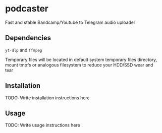 # podcaster

Fast and stable Bandcamp/Youtube to Telegram audio uploader

## Dependencies

`yt-dlp` and `ffmpeg`

Temporary files will be located in default system temporary files directory, mount tmpfs or analogous filesystem to reduce your HDD/SSD wear and tear

## Installation

TODO: Write installation instructions here

## Usage

TODO: Write usage instructions here

